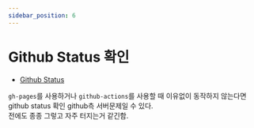 ```yaml
---
sidebar_position: 6
---
```


# Github Status 확인

- [Github Status](https://www.githubstatus.com/)

`gh-pages`를 사용하거나 `github-actions`를 사용할 때 이유없이 동작하지 않는다면  
github status 확인 github측 서버문제일 수 있다.  
전에도 종종 그렇고 자주 터지는거 같긴함.

